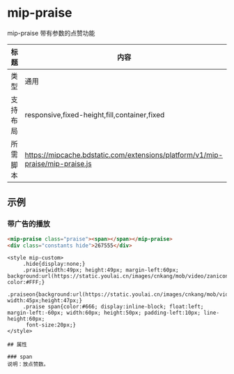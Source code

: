 ﻿# mip-praise

mip-praise 带有参数的点赞功能

标题|内容
----|----
类型|通用
支持布局|responsive,fixed-height,fill,container,fixed
所需脚本|https://mipcache.bdstatic.com/extensions/platform/v1/mip-praise/mip-praise.js

## 示例

### 带广告的播放
```html
<mip-praise class="praise"><span></span></mip-praise>
<div class="constants hide">267555</div>
``` 
```style
<style mip-custom>
	 .hide{display:none;}
	 .praise{width:49px; height:49px; margin-left:60px; background:url(https://static.youlai.cn/images/cnkang/mob/video/zanicon.png); color:#FFF;}
	 .praiseon{background:url(https://static.youlai.cn/images/cnkang/mob/video/zaniconon.png); width:45px;height:47px;}
	 .praise span{color:#666; display:inline-block; float:left; margin-left:-60px; width:60px; height:50px; padding-left:10px; line-height:60px;
	  font-size:20px;}
</style>

## 属性

### span
说明：放点赞数。 




